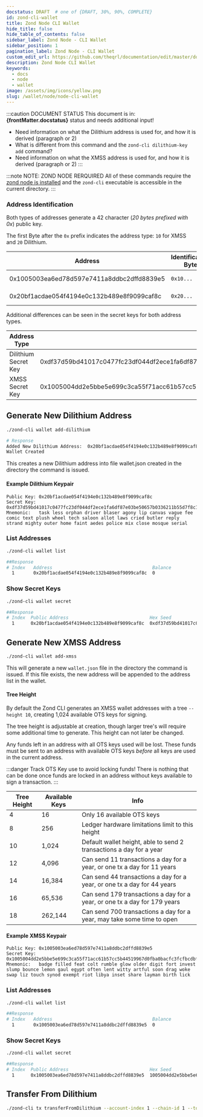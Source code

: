 ```yaml
---
docstatus: DRAFT  # one of {DRAFT, 30%, 90%, COMPLETE}
id: zond-cli-wallet
title: Zond Node CLI Wallet
hide_title: false
hide_table_of_contents: false
sidebar_label: Zond Node - CLI Wallet
sidebar_position: 1
pagination_label: Zond Node - CLI Wallet
custom_edit_url: https://github.com/theqrl/documentation/edit/master/docs/basics/what-is-qrl.md
description: Zond Node CLI Wallet
keywords:
  - docs
  - node
  - wallet
image: /assets/img/icons/yellow.png
slug: /wallet/node/node-cli-wallet
---
```


:::caution DOCUMENT STATUS 
<span>This document is in: <b>{frontMatter.docstatus}</b> status and needs additional input!</span>

- Need information on what the Dilithium address is used for, and how it is derived (paragraph or 2)
- What is different from this command and the `zond-cli dilithium-key add` command?
- Need information on what the XMSS address is used for, and how it is derived (paragraph or 2)
:::


:::note NOTE: ZOND NODE RERQUIRED
All of these commands require the [zond node is installed](/node/node-installation) and the `zond-cli` executable is accessible in the current directory.
:::

### Address Identification

Both types of addresses generate a 42 character (*20 bytes prefixed with 0x*) public key. 

The first Byte after the `0x` prefix indicates the address type: `10` for XMSS and `20` Dilithium.

| Address | Identification Byte | Type  |
|--|--|--|
| 0x1005003ea6ed78d597e7411a8ddbc2dffd8839e5| `0x10...` | XMSS Address |
| 0x20bf1acdae054f4194e0c132b489e8f9099caf8c| `0x20...` | Dilithium Address |

Additional differences can be seen in the secret keys for both address types.

|  Address Type | Secret Key  |
|---- |---|
| Dilithium Secret Key | 0xdf37d59bd41017c0477fc23df044df2ece1fa6df87e03be50657b0336211b55d7f8c19c66b44bf033a798da2c3901c38 |
| XMSS Secret Key | 0x1005004dd2e5bbe5e699c3ca55f71acc61b57cc5b44519967d0fba0bacfc3fcfbcdbf806e7edd44a5b837e570ec517b41747e7 |

## Generate New Dilithium Address

```bash
./zond-cli wallet add-dilithium

# Response
Added New Dilithium Address:  0x20bf1acdae054f4194e0c132b489e8f9099caf8c
Wallet Created
```

This creates a new Dilithium address into file wallet.json created in the directory the command is issued.

#### Example Dilithium Keypair

```
Public Key: 0x20bf1acdae054f4194e0c132b489e8f9099caf8c
Secret Key: 0xdf37d59bd41017c0477fc23df044df2ece1fa6df87e03be50657b0336211b55d7f8c19c66b44bf033a798da2c3901c38`
Mnemonic:   task less orphan driver blaser agony lip canvas vague fee comic text plush wheel tech saloon allot laws cried butler reply strand mighty outer home faint aedes police mix close mosque serial
```

### List Addresses

```bash
./zond-cli wallet list

##Response
# Index   Address                                     Balance
  1       0x20bf1acdae054f4194e0c132b489e8f9099caf8c  0
```

### Show Secret Keys


```bash
./zond-cli wallet secret

##Response
# Index  Public Address                              Hex Seed                                                                                            Mnemonic 
  1      0x20bf1acdae054f4194e0c132b489e8f9099caf8c  0xdf37d59bd41017c0477fc23df044df2ece1fa6df87e03be50657b0336211b55d7f8c19c66b44bf033a798da2c3901c38  task less orphan driver blaser agony lip canvas vague fee comic text plush wheel tech saloon allot laws cried butler reply strand mighty outer home faint aedes police mix close mosque serial
```


## Generate New XMSS Address

```bash
./zond-cli wallet add-xmss
```
This will generate a new `wallet.json` file in the directory the command is issued. If this file exists, the new address will be appended to the address list in the wallet.

#### Tree Height

By default the Zond CLI generates an XMSS wallet addresses with a tree `--height 10`, creating 1,024 available OTS keys for signing. 

The tree height is adjustable at creation, though larger tree's will require some additional time to generate. This height can not later be changed.

Any funds left in an address with all OTS keys used will be lost. These funds must be sent to an address with available OTS keys *before* all keys are used in the current address.

:::danger Track OTS Key use to avoid locking funds!
There is nothing that can be done once funds are locked in an address without keys available to sign a transaction.
:::

| Tree Height | Available Keys | Info |
|--- | --- |--- |
| 4  | 16  | Only 16 available OTS keys |
| 8  | 256 | Ledger hardware limitations limit to this height |
| 10 | 1,024 | Default wallet height, able to send 2 transactions a day for a year |
| 12 | 4,096 | Can send 11 transactions a day for a year, or one tx a day for 11 years |
| 14 | 16,384 | Can send 44 transactions a day for a year, or one tx a day for 44 years | |
| 16 | 65,536 | Can send 179 transactions a day for a year, or one tx a day for 179 years | |
| 18 | 262,144 | Can send 700 transactions a day for a year, may take some time to open |

#### Example XMSS Keypair

```
Public Key: 0x1005003ea6ed78d597e7411a8ddbc2dffd8839e5
Secret Key: 0x1005004dd2e5bbe5e699c3ca55f71acc61b57cc5b44519967d0fba0bacfc3fcfbcdbf806e7edd44a5b837e570ec517b41747e7`
Mnemonic:   badge filled feat colt rumble glow older digit fort invest slump bounce lemon gaul egypt often lent witty artful soon drag woke swap liz touch synod exempt riot libya inset share layman birth lick
```

### List Addresses


```bash
./zond-cli wallet list

##Response
# Index   Address                                     Balance
  1       0x1005003ea6ed78d597e7411a8ddbc2dffd8839e5  0
````

### Show Secret Keys


```bash
./zond-cli wallet secret

##Response
# Index  Public Address                              Hex Seed                                                                                            Mnemonic 
  1      0x1005003ea6ed78d597e7411a8ddbc2dffd8839e5  1005004dd2e5bbe5e699c3ca55f71acc61b57cc5b44519967d0fba0bacfc3fcfbcdbf806e7edd44a5b837e570ec517b41747e7badge filled feat colt rumble glow older digit fort invest slump bounce lemon gaul egypt often lent witty artful soon drag woke swap liz touch synod exempt riot libya inset share layman birth lick
```


## Transfer From Dilithium

```bash
./zond-cli tx transferFromDilithium --account-index 1 --chain-id 1 --to "0x202d32684da044f95790081d3b7faa67c52dd538" --nonce 1 --amount 1000 --gas 1 --gas-price 1 --wallet-file wallet.json --broadcast
``` 